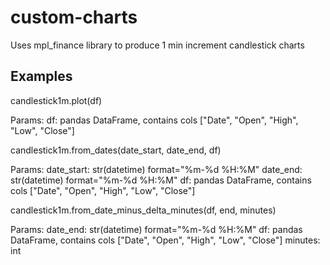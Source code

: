 # custom-charts
Uses mpl_finance library to produce 1 min increment candlestick charts

## Examples

candlestick1m.plot(df)


  Params:
    df: pandas DataFrame, contains cols ["Date", "Open", "High", "Low", "Close"]
    
    
candlestick1m.from_dates(date_start, date_end, df)


  Params:
    date_start: str(datetime) format="%m-%d %H:%M"
    date_end: str(datetime) format="%m-%d %H:%M"
    df: pandas DataFrame, contains cols ["Date", "Open", "High", "Low", "Close"]
    
    
    
candlestick1m.from_date_minus_delta_minutes(df, end, minutes)


  Params:
    date_end: str(datetime) format="%m-%d %H:%M"
    df: pandas DataFrame, contains cols ["Date", "Open", "High", "Low", "Close"]
    minutes: int
    
